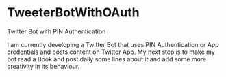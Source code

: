# TweeterBotWithOAuth
Twitter Bot with PIN Authentication

I am currently developing a Twitter Bot that uses PIN Authentication or App credentials and posts content on Twitter App. My next step is to make my bot read a Book and post daily
some lines about it and add some more creativity in its behaviour.
